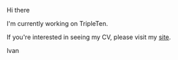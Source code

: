 Hi there

I'm currently working on TripleTen.

If you're interested in seeing my CV, please visit my [site](seroburomalinoviy.github.io).

Ivan

<!--
**seroburomalinoviy/seroburomalinoviy** is a ✨ _special_ ✨ repository because its `README.md` (this file) appears on your GitHub profile.

Here are some ideas to get you started:

- 🔭 I’m currently working on ...
- 🌱 I’m currently learning ...
- 👯 I’m looking to collaborate on ...
- 🤔 I’m looking for help with ...
- 💬 Ask me about ...
- 📫 How to reach me: ...
- 😄 Pronouns: ...
- ⚡ Fun fact: ...
-->
